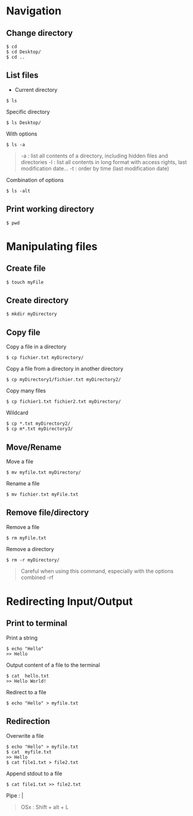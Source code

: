 
# Navigation
## Change directory
```shell
$ cd 
$ cd Desktop/
$ cd ..
```
## List files 
- Current directory
```shell 
$ ls
```
Specific directory 
```shell 
$ ls Desktop/
```
With options
```shell
$ ls -a
```
> -a : list all contents of a directory, including hidden files and directories
> -l : list all contents in long format with access rights, last modification date...
> -t : order by time (last modification date)

Combination of options 
```shell
$ ls -alt
```
## Print working directory
```shell
$ pwd
```

# Manipulating files
## Create file
```shell
$ touch myFile
```
## Create directory
```shell
$ mkdir myDirectory
```
## Copy file
Copy a file in a directory
```shell
$ cp fichier.txt myDirectory/
```
Copy a file from a directory in another directory
```shell
$ cp myDirectory1/fichier.txt myDirectory2/
```
Copy many files 
```shell
$ cp fichier1.txt fichier2.txt myDirectory/
```
Wildcard
```shell
$ cp *.txt myDirectory2/
$ cp m*.txt myDirectory3/
```
## Move/Rename
Move a file 
```shell
$ mv myfile.txt myDirectory/
```
Rename a file
```shell
$ mv fichier.txt myFile.txt
```

## Remove file/directory
Remove a file 
```shell
$ rm myFile.txt
```
Remove a directory 
```shell
$ rm -r myDirectory/
```  

> Careful when using this command, especially with the options combined -rf

# Redirecting Input/Output

## Print to terminal
Print a string
```shell
$ echo "Hello"
>> Hello
``` 
Output content of a file to the terminal 
```shell
$ cat  hello.txt
>> Hello World!
``` 
Redirect to a file 
```shell
$ echo "Hello" > myfile.txt
``` 
## Redirection
Overwrite a file
```shell
$ echo "Hello" > myfile.txt
$ cat  myfile.txt
>> Hello
$ cat file1.txt > file2.txt
``` 

Append stdout to a file
```shell
$ cat file1.txt >> file2.txt
```  

Pipe : | 

> OSx : Shift + alt + L

<!--stackedit_data:
eyJoaXN0b3J5IjpbLTEwNzI2NTUyNzgsMTQxNDc4NTc4MiwtMT
U1MjY2OTM5NCwtNDc4Mjk0ODQzLC0xMzExMDE4MzU2XX0=
-->